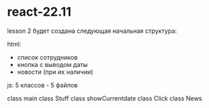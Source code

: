 # react-22.11
lesson 2
будет создана следующая начальная структура:

html:
- список сотрудников
- кнопка с выводом даты
- новости (при их наличии)

js: 
5 классов - 5 файлов

class main
class Stuff
class showCurrentdate
class Click
class News

